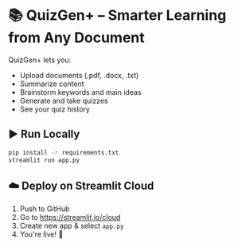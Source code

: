 # 📚 QuizGen+ – Smarter Learning from Any Document

QuizGen+ lets you:
- Upload documents (.pdf, .docx, .txt)
- Summarize content
- Brainstorm keywords and main ideas
- Generate and take quizzes
- See your quiz history

## ▶️ Run Locally

```bash
pip install -r requirements.txt
streamlit run app.py
```

## ☁️ Deploy on Streamlit Cloud

1. Push to GitHub
2. Go to https://streamlit.io/cloud
3. Create new app & select `app.py`
4. You're live! 🚀